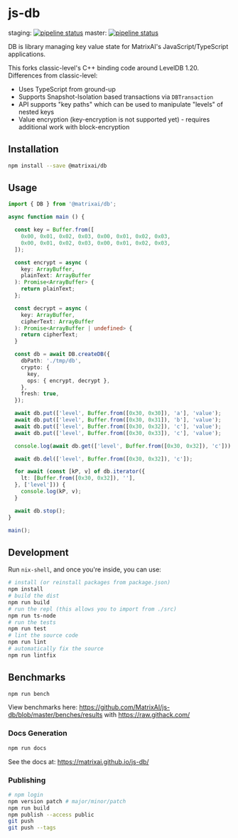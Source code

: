 # js-db

staging: [![pipeline status](https://gitlab.com/MatrixAI/open-source/js-db/badges/staging/pipeline.svg)](https://gitlab.com/MatrixAI/open-source/js-db/commits/staging)
master: [![pipeline status](https://gitlab.com/MatrixAI/open-source/js-db/badges/master/pipeline.svg)](https://gitlab.com/MatrixAI/open-source/js-db/commits/master)

DB is library managing key value state for MatrixAI's JavaScript/TypeScript applications.

This forks classic-level's C++ binding code around LevelDB 1.20. Differences from classic-level:

* Uses TypeScript from ground-up
* Supports Snapshot-Isolation based transactions via `DBTransaction`
* API supports "key paths" which can be used to manipulate "levels" of nested keys
* Value encryption (key-encryption is not supported yet) - requires additional work with block-encryption

## Installation

```sh
npm install --save @matrixai/db
```

## Usage


```ts
import { DB } from '@matrixai/db';

async function main () {

  const key = Buffer.from([
    0x00, 0x01, 0x02, 0x03, 0x00, 0x01, 0x02, 0x03,
    0x00, 0x01, 0x02, 0x03, 0x00, 0x01, 0x02, 0x03,
  ]);

  const encrypt = async (
    key: ArrayBuffer,
    plainText: ArrayBuffer
  ): Promise<ArrayBuffer> {
    return plainText;
  };

  const decrypt = async (
    key: ArrayBuffer,
    cipherText: ArrayBuffer
  ): Promise<ArrayBuffer | undefined> {
    return cipherText;
  }

  const db = await DB.createDB({
    dbPath: './tmp/db',
    crypto: {
      key,
      ops: { encrypt, decrypt },
    },
    fresh: true,
  });

  await db.put(['level', Buffer.from([0x30, 0x30]), 'a'], 'value');
  await db.put(['level', Buffer.from([0x30, 0x31]), 'b'], 'value');
  await db.put(['level', Buffer.from([0x30, 0x32]), 'c'], 'value');
  await db.put(['level', Buffer.from([0x30, 0x33]), 'c'], 'value');

  console.log(await db.get(['level', Buffer.from([0x30, 0x32]), 'c']));

  await db.del(['level', Buffer.from([0x30, 0x32]), 'c']);

  for await (const [kP, v] of db.iterator({
    lt: [Buffer.from([0x30, 0x32]), ''],
  }, ['level'])) {
    console.log(kP, v);
  }

  await db.stop();
}

main();
```

## Development

Run `nix-shell`, and once you're inside, you can use:

```sh
# install (or reinstall packages from package.json)
npm install
# build the dist
npm run build
# run the repl (this allows you to import from ./src)
npm run ts-node
# run the tests
npm run test
# lint the source code
npm run lint
# automatically fix the source
npm run lintfix
```

## Benchmarks

```sh
npm run bench
```

View benchmarks here: https://github.com/MatrixAI/js-db/blob/master/benches/results with https://raw.githack.com/

### Docs Generation

```sh
npm run docs
```

See the docs at: https://matrixai.github.io/js-db/

### Publishing

```sh
# npm login
npm version patch # major/minor/patch
npm run build
npm publish --access public
git push
git push --tags
```
